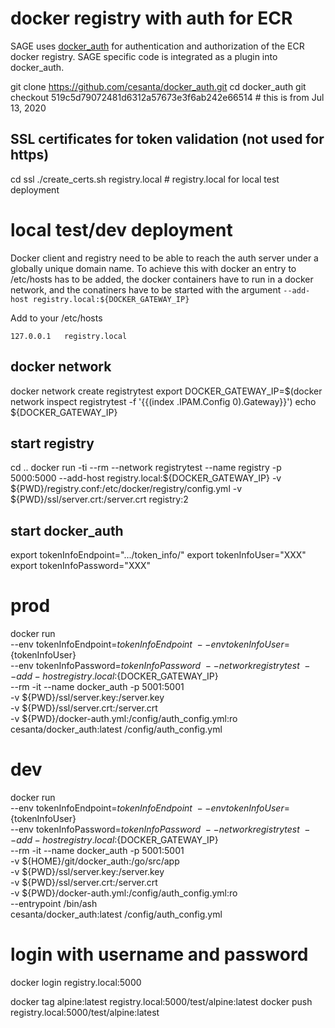 
# docker registry with auth for ECR


SAGE uses [docker_auth](https://github.com/cesanta/docker_auth) for authentication and authorization of the ECR docker registry. SAGE specific code is integrated as a plugin into docker_auth. 




git clone https://github.com/cesanta/docker_auth.git
cd docker_auth
git checkout 519c5d79072481d6312a57673e3f6ab242e66514  # this is from Jul 13, 2020






## SSL certificates for token validation (not used for https)
cd ssl
./create_certs.sh registry.local  # registry.local for local test deployment



# local test/dev deployment 
Docker client and registry need to be able to reach the auth server under a globally unique domain name. To achieve this with docker an entry to /etc/hosts has to be added, the docker containers have to run in a docker network, and the conatiners have to be started with the argument `--add-host registry.local:${DOCKER_GATEWAY_IP}`

Add to your /etc/hosts 
```test
127.0.0.1	registry.local
```

## docker network

docker network create registrytest
export DOCKER_GATEWAY_IP=$(docker network inspect registrytest -f '{{(index .IPAM.Config 0).Gateway}}')
echo ${DOCKER_GATEWAY_IP}

## start registry
cd ..
docker run -ti --rm --network registrytest --name registry -p 5000:5000  --add-host registry.local:${DOCKER_GATEWAY_IP}  -v ${PWD}/registry.conf:/etc/docker/registry/config.yml -v ${PWD}/ssl/server.crt:/server.crt registry:2


## start docker_auth


export tokenInfoEndpoint=".../token_info/" 
export tokenInfoUser="XXX"  
export tokenInfoPassword="XXX"

# prod
docker run \
    --env tokenInfoEndpoint=${tokenInfoEndpoint} \
    --env tokenInfoUser=${tokenInfoUser} \
    --env tokenInfoPassword=${tokenInfoPassword} \
    --network registrytest \
    --add-host registry.local:${DOCKER_GATEWAY_IP} \
    --rm -it --name docker_auth -p 5001:5001 \
    -v ${PWD}/ssl/server.key:/server.key \
    -v ${PWD}/ssl/server.crt:/server.crt  \
    -v ${PWD}/docker-auth.yml:/config/auth_config.yml:ro \
    cesanta/docker_auth:latest
     /config/auth_config.yml

# dev
docker run \
    --env tokenInfoEndpoint=${tokenInfoEndpoint} \
    --env tokenInfoUser=${tokenInfoUser} \
    --env tokenInfoPassword=${tokenInfoPassword} \
    --network registrytest \
    --add-host registry.local:${DOCKER_GATEWAY_IP} \
    --rm -it --name docker_auth -p 5001:5001 \
    -v ${HOME}/git/docker_auth:/go/src/app \
    -v ${PWD}/ssl/server.key:/server.key \
    -v ${PWD}/ssl/server.crt:/server.crt  \
    -v ${PWD}/docker-auth.yml:/config/auth_config.yml:ro \
    --entrypoint /bin/ash \
    cesanta/docker_auth:latest
     /config/auth_config.yml


# login with username and password
docker login registry.local:5000

docker tag alpine:latest registry.local:5000/test/alpine:latest
docker push registry.local:5000/test/alpine:latest
